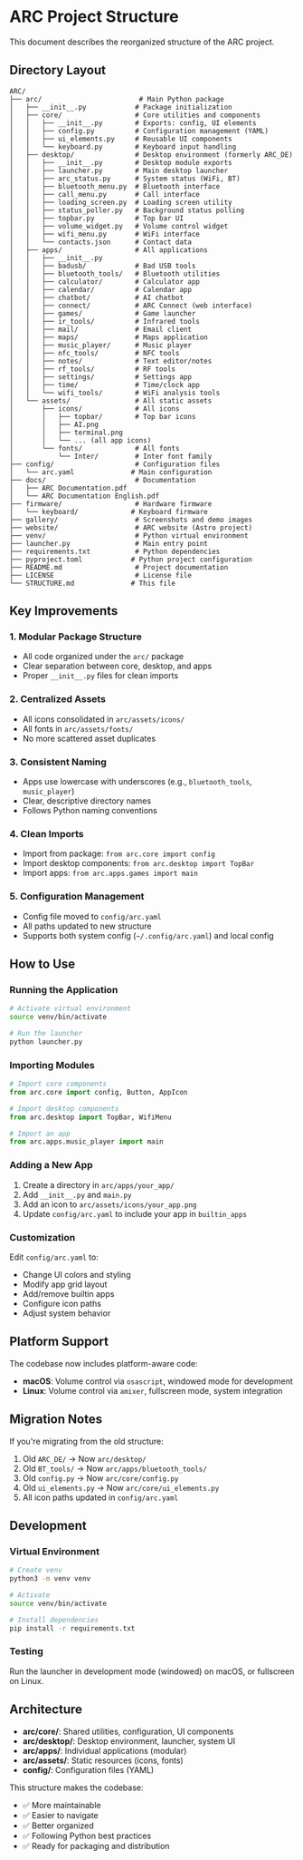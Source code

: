 # ARC Project Structure

This document describes the reorganized structure of the ARC project.

## Directory Layout

```
ARC/
├── arc/                        # Main Python package
│   ├── __init__.py            # Package initialization
│   ├── core/                  # Core utilities and components
│   │   ├── __init__.py        # Exports: config, UI elements
│   │   ├── config.py          # Configuration management (YAML)
│   │   ├── ui_elements.py     # Reusable UI components
│   │   └── keyboard.py        # Keyboard input handling
│   ├── desktop/               # Desktop environment (formerly ARC_DE)
│   │   ├── __init__.py        # Desktop module exports
│   │   ├── launcher.py        # Main desktop launcher
│   │   ├── arc_status.py      # System status (WiFi, BT)
│   │   ├── bluetooth_menu.py  # Bluetooth interface
│   │   ├── call_menu.py       # Call interface
│   │   ├── loading_screen.py  # Loading screen utility
│   │   ├── status_poller.py   # Background status polling
│   │   ├── topbar.py          # Top bar UI
│   │   ├── volume_widget.py   # Volume control widget
│   │   ├── wifi_menu.py       # WiFi interface
│   │   └── contacts.json      # Contact data
│   ├── apps/                  # All applications
│   │   ├── __init__.py
│   │   ├── badusb/            # Bad USB tools
│   │   ├── bluetooth_tools/   # Bluetooth utilities
│   │   ├── calculator/        # Calculator app
│   │   ├── calendar/          # Calendar app
│   │   ├── chatbot/           # AI chatbot
│   │   ├── connect/           # ARC Connect (web interface)
│   │   ├── games/             # Game launcher
│   │   ├── ir_tools/          # Infrared tools
│   │   ├── mail/              # Email client
│   │   ├── maps/              # Maps application
│   │   ├── music_player/      # Music player
│   │   ├── nfc_tools/         # NFC tools
│   │   ├── notes/             # Text editor/notes
│   │   ├── rf_tools/          # RF tools
│   │   ├── settings/          # Settings app
│   │   ├── time/              # Time/clock app
│   │   └── wifi_tools/        # WiFi analysis tools
│   └── assets/                # All static assets
│       ├── icons/             # All icons
│       │   ├── topbar/        # Top bar icons
│       │   ├── AI.png
│       │   ├── terminal.png
│       │   └── ... (all app icons)
│       └── fonts/             # All fonts
│           └── Inter/         # Inter font family
├── config/                    # Configuration files
│   └── arc.yaml              # Main configuration
├── docs/                      # Documentation
│   ├── ARC Documentation.pdf
│   └── ARC Documentation English.pdf
├── firmware/                  # Hardware firmware
│   └── keyboard/             # Keyboard firmware
├── gallery/                   # Screenshots and demo images
├── website/                   # ARC website (Astro project)
├── venv/                      # Python virtual environment
├── launcher.py                # Main entry point
├── requirements.txt           # Python dependencies
├── pyproject.toml            # Python project configuration
├── README.md                  # Project documentation
├── LICENSE                    # License file
└── STRUCTURE.md              # This file

```

## Key Improvements

### 1. **Modular Package Structure**
   - All code organized under the `arc/` package
   - Clear separation between core, desktop, and apps
   - Proper `__init__.py` files for clean imports

### 2. **Centralized Assets**
   - All icons consolidated in `arc/assets/icons/`
   - All fonts in `arc/assets/fonts/`
   - No more scattered asset duplicates

### 3. **Consistent Naming**
   - Apps use lowercase with underscores (e.g., `bluetooth_tools`, `music_player`)
   - Clear, descriptive directory names
   - Follows Python naming conventions

### 4. **Clean Imports**
   - Import from package: `from arc.core import config`
   - Import desktop components: `from arc.desktop import TopBar`
   - Import apps: `from arc.apps.games import main`

### 5. **Configuration Management**
   - Config file moved to `config/arc.yaml`
   - All paths updated to new structure
   - Supports both system config (`~/.config/arc.yaml`) and local config

## How to Use

### Running the Application

```bash
# Activate virtual environment
source venv/bin/activate

# Run the launcher
python launcher.py
```

### Importing Modules

```python
# Import core components
from arc.core import config, Button, AppIcon

# Import desktop components
from arc.desktop import TopBar, WifiMenu

# Import an app
from arc.apps.music_player import main
```

### Adding a New App

1. Create a directory in `arc/apps/your_app/`
2. Add `__init__.py` and `main.py`
3. Add an icon to `arc/assets/icons/your_app.png`
4. Update `config/arc.yaml` to include your app in `builtin_apps`

### Customization

Edit `config/arc.yaml` to:
- Change UI colors and styling
- Modify app grid layout
- Add/remove builtin apps
- Configure icon paths
- Adjust system behavior

## Platform Support

The codebase now includes platform-aware code:
- **macOS**: Volume control via `osascript`, windowed mode for development
- **Linux**: Volume control via `amixer`, fullscreen mode, system integration

## Migration Notes

If you're migrating from the old structure:
1. Old `ARC_DE/` → Now `arc/desktop/`
2. Old `BT_tools/` → Now `arc/apps/bluetooth_tools/`
3. Old `config.py` → Now `arc/core/config.py`
4. Old `ui_elements.py` → Now `arc/core/ui_elements.py`
5. All icon paths updated in `config/arc.yaml`

## Development

### Virtual Environment

```bash
# Create venv
python3 -m venv venv

# Activate
source venv/bin/activate

# Install dependencies
pip install -r requirements.txt
```

### Testing

Run the launcher in development mode (windowed) on macOS, or fullscreen on Linux.

## Architecture

- **arc/core/**: Shared utilities, configuration, UI components
- **arc/desktop/**: Desktop environment, launcher, system UI
- **arc/apps/**: Individual applications (modular)
- **arc/assets/**: Static resources (icons, fonts)
- **config/**: Configuration files (YAML)

This structure makes the codebase:
- ✅ More maintainable
- ✅ Easier to navigate
- ✅ Better organized
- ✅ Following Python best practices
- ✅ Ready for packaging and distribution

